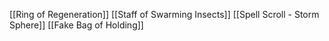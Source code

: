 [[Ring of Regeneration]]
[[Staff of Swarming Insects]]
[[Spell Scroll - Storm Sphere]]
[[Fake Bag of Holding]]
